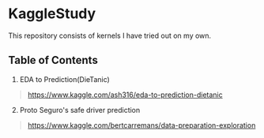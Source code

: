 # KaggleStudy
This repository consists of kernels I have tried out on my own.

## Table of Contents
1. EDA to Prediction(DieTanic)
> https://www.kaggle.com/ash316/eda-to-prediction-dietanic
2. Proto Seguro's safe driver prediction
> https://www.kaggle.com/bertcarremans/data-preparation-exploration
